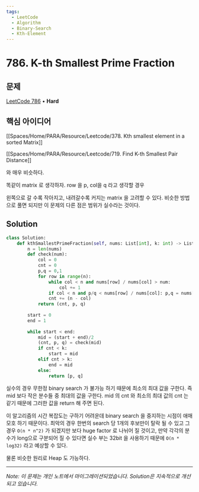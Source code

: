 ```yaml
---
tags:
  - LeetCode
  - Algorithm
  - Binary-Search
  - Kth-Element
---
```


# 786. K-th Smallest Prime Fraction

## 문제

[LeetCode 786](https://leetcode.com/problems/k-th-smallest-prime-fraction/) • **Hard**

## 핵심 아이디어

[[Spaces/Home/PARA/Resource/Leetcode/378. Kth smallest element in a sorted Matrix]]

[[Spaces/Home/PARA/Resource/Leetcode/719. Find K-th Smallest Pair Distance]]

와 매우 비슷하다.

똑같이 matrix 로 생각하자. row 을 p, col을 q 라고 생각할 경우

왼쪽으로 갈 수록 작아지고, 내려갈수록 커지는 matrix 을 고려할 수 있다. 비슷한 방법으로 풀면 되지만 이 문제의 다른 점은 범위가 실수라는 것이다.

## Solution

```python
class Solution:
    def kthSmallestPrimeFraction(self, nums: List[int], k: int) -> List[int]:
        n = len(nums)
        def check(num):
            col = 0
            cnt = 0
            p,q = 0,1
            for row in range(n):
                while col < n and nums[row] / nums[col] > num:
                    col += 1
                if col < n and p/q < nums[row] / nums[col]: p,q = nums[row], nums[col]
                cnt += (n - col)
            return (cnt, p, q)
        
        start = 0
        end = 1
        
        while start < end:
            mid = (start + end)/2
            (cnt, p, q) = check(mid)
            if cnt < k:
                start = mid
            elif cnt > k:
                end = mid
            else:
                return [p, q]
```

실수의 경우 무한정 binary search 가 불가능 하기 때문에 최소의 최대 값을 구한다. 즉 mid 보다 작은 분수들 중 최대의 값을 구한다. mid 의 cnt 와 최소의 최대 값의 cnt 는 같기 때문에 그러한 값을 return 해 주면 된다.

이 알고리즘의 시간 복잡도는 구하기 어려운데 binary search 을 중지하는 시점이 애매모호 하기 때문이다. 최악의 경우 한번의 search 당 1개의 후보만이 탈락 될 수 있고 그 경우 `O(n * n^2)` 가 되겠지만 보다 huge factor 로 나뉘어 질 것이고, 만약 각각의 분수가 long으로 구분되어 질 수 있다면 실수 부는 32bit 을 사용하기 때문에 `O(n * log32)` 라고 예상할 수 있다.

  

물론 비슷한 원리로 Heap 도 가능하다.

---

*Note: 이 문제는 개인 노트에서 마이그레이션되었습니다. Solution은 지속적으로 개선되고 있습니다.*
